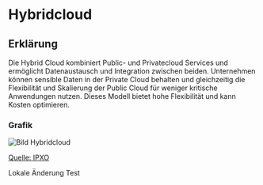 # Hybridcloud

## Erklärung
Die Hybrid Cloud kombiniert Public- und Privatecloud Services und ermöglicht Datenaustausch und Integration zwischen beiden. Unternehmen können sensible Daten in der Private Cloud behalten und gleichzeitig die Flexibilität und Skalierung der Public Cloud für weniger kritische Anwendungen nutzen. Dieses Modell bietet hohe Flexibilität und kann Kosten optimieren.

### Grafik
![Bild Hybridcloud](https://www.ipxo.com/app/uploads/2022/10/private-and-public-cloud-as-hybrid-cloud.jpg)

[Quelle: IPXO](https://www.ipxo.com/blog/what-is-enterprise-hybrid-cloud/)


Lokale Änderung Test
